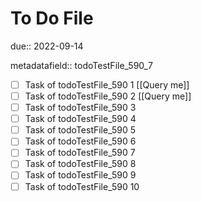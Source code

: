 # To Do File

due:: 2022-09-14

metadatafield:: todoTestFile_590_7

- [ ] Task of todoTestFile_590 1 [[Query me]]
- [ ] Task of todoTestFile_590 2 [[Query me]]
- [ ] Task of todoTestFile_590 3
- [ ] Task of todoTestFile_590 4
- [ ] Task of todoTestFile_590 5
- [ ] Task of todoTestFile_590 6
- [ ] Task of todoTestFile_590 7
- [ ] Task of todoTestFile_590 8
- [ ] Task of todoTestFile_590 9
- [ ] Task of todoTestFile_590 10